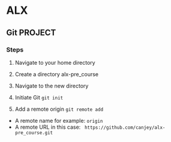 # ALX 
## Git PROJECT
### Steps
1. Navigate to your home directory

2. Create a directory alx-pre_course

3. Navigate to the new directory

4. Initiate Git
`
git init
`

5. Add a remote origin `git remote add`

- A remote name for example: `origin`
- A remote URL in this case: ` https://github.com/canjey/alx-pre_course.git`



